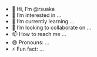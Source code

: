 - 👋 Hi, I’m @rsuaka
- 👀 I’m interested in ...
- 🌱 I’m currently learning ...
- 💞️ I’m looking to collaborate on ...
- 📫 How to reach me ...
- 😄 Pronouns: ...
- ⚡ Fun fact: ...

<!---
rsuaka/rsuaka is a ✨ special ✨ repository because its `README.md` (this file) appears on your GitHub profile.
You can click the Preview link to take a look at your changes.
--->
